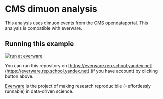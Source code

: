 CMS dimuon analysis
===================

This analysis uses dimuon events from the CMS opendataportal. This
analysis is compatible with everware.

## Running this example 

[![run at everware](https://img.shields.io/badge/run%20me-@everware-blue.svg?style=flat)](https://everware.rep.school.yandex.net/hub/oauth_login?repourl=https://github.com/everware/everware-dimuon-example)

You can run this repository on [https://everware.rep.school.yandex.net](https://everware.rep.school.yandex.net) (if you have account) by clicking button above.

[Everware](http://everware.xyz/) is the project of making research reproducibile (=effortlessly runnable) in data-driven science.  
